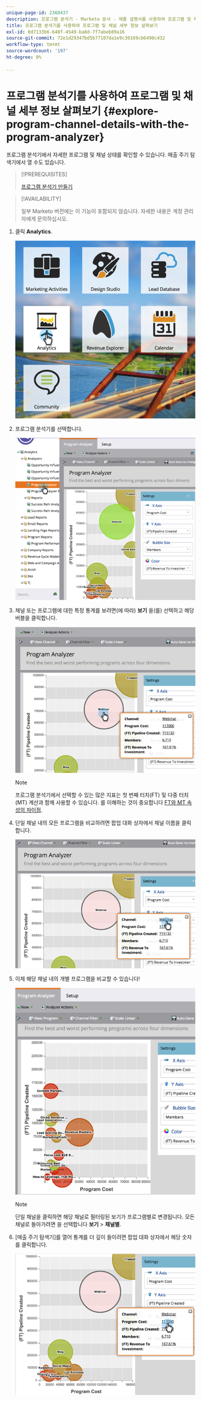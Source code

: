 ```yaml
---
unique-page-id: 2360437
description: 프로그램 분석기 - Marketo 문서 - 제품 설명서를 사용하여 프로그램 및 채널 세부 사항을 탐색합니다.
title: 프로그램 분석기를 사용하여 프로그램 및 채널 세부 정보 살펴보기
exl-id: 0d7133b6-648f-4549-ba8d-7f7abeb89a16
source-git-commit: 72e1d29347bd5b77107da1e9c30169cb6490c432
workflow-type: tm+mt
source-wordcount: '197'
ht-degree: 0%

---
```


# 프로그램 분석기를 사용하여 프로그램 및 채널 세부 정보 살펴보기 {#explore-program-channel-details-with-the-program-analyzer}

프로그램 분석기에서 자세한 프로그램 및 채널 상태를 확인할 수 있습니다. 매출 주기 탐색기에서 열 수도 있습니다.

>[!PREREQUISITES]
>
>[프로그램 분석기 만들기](/help/marketo/product-docs/reporting/revenue-cycle-analytics/program-analytics/create-a-program-analyzer.md)

>[!AVAILABILITY]
>
>일부 Marketo 버전에는 이 기능이 포함되지 않습니다. 자세한 내용은 계정 관리자에게 문의하십시오.

1. 클릭 **Analytics**.

   ![](assets/image2015-4-28-12-3a54-3a47.png)

1. 프로그램 분석기를 선택합니다.

   ![](assets/image2015-4-28-12-3a56-3a46.png)

1. 채널 또는 프로그램에 대한 특정 통계를 보려면(에 따라) **보기** 을(를) 선택하고 해당 버블을 클릭합니다.

   ![](assets/image2015-4-28-12-3a57-3a14.png)

   >[!NOTE]
   >
   >프로그램 분석기에서 선택할 수 있는 많은 지표는 첫 번째 터치(FT) 및 다중 터치(MT) 계산과 함께 사용할 수 있습니다. 를 이해하는 것이 중요합니다 [FT와 MT 속성의 차이점](/help/marketo/product-docs/reporting/revenue-cycle-analytics/revenue-tools/attribution/understanding-attribution.md).

1. 단일 채널 내의 모든 프로그램을 비교하려면 팝업 대화 상자에서 채널 이름을 클릭합니다.

   ![](assets/image2015-4-28-12-3a59-3a36.png)

1. 이제 해당 채널 내의 개별 프로그램을 비교할 수 있습니다!

   ![](assets/image2015-4-28-13-3a0-3a14.png)

   >[!NOTE]
   >
   >단일 채널을 클릭하면 해당 채널로 필터링된 보기가 프로그램별로 변경됩니다. 모든 채널로 돌아가려면 을 선택합니다 **보기** > **채널별**.

1. [매출 주기 탐색기]를 열어 통계를 더 깊이 들이려면 팝업 대화 상자에서 해당 숫자를 클릭합니다.

   ![](assets/image2015-4-28-13-3a1-3a35.png)
